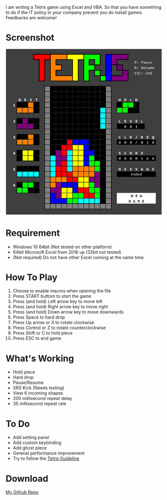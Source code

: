 I am writing a Tetris game using Excel and VBA.
So that you have something to do if the IT policy in your company prevent you do install games.
Feedbacks are welcome!

# Screenshot
![Screenshot](https://raw.githubusercontent.com/yipinghuang1991/VBA-Tetris/main/src/screenshot.png)

# Requirement
* Windows 10 64bit (Not tested on other platform)
* 64bit Microsoft Excel from 2016 up (32bit not tested)
* (Not required) Do not have other Excel running at the same time

# How To Play
1. Choose to enable macros when opening the file
2. Press START buttom to start the game
3. Press (and hold) Left arrow key to move left
4. Press (and hold) Right arrow key to move right
5. Press (and hold) Down arrow key to move downwards
6. Press Space to hard drop
7. Press Up arrow or X to rotate clockwise
8. Press Control or Z to rotate counterclockwise
9. Press Shift or C to hold piece
10. Press ESC to end game

# What's Working
* Hold piece
* Hard drop
* Pause/Resume
* SRS Kick (Needs testing)
* View 6 incoming shapes
* 200 millisecond repeat delay
* 35 millisecond repeat rate

# To Do
* Add setting panel
* Add custom keybinding
* Add ghost piece
* Gerenal performance improvement
* Try to follow the [Tetris Guideline](https://tetris.fandom.com/wiki/Tetris_Guideline)

# Download
[My Github Repo](https://github.com/yipinghuang1991/VBA-Tetris)
